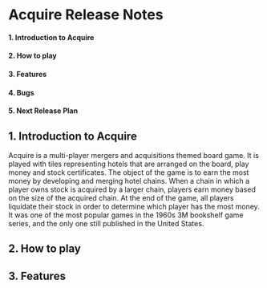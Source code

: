 # **Acquire Release Notes**
#### 1. Introduction to Acquire
#### 2. How to play
#### 3. Features
#### 4. Bugs
#### 5. Next Release Plan


## 1. Introduction to Acquire
Acquire is a multi-player mergers and acquisitions themed board game. It is played with tiles representing hotels that are arranged on the board, play money and stock certificates. The object of the game is to earn the most money by developing and merging hotel chains. When a chain in which a player owns stock is acquired by a larger chain, players earn money based on the size of the acquired chain. At the end of the game, all players liquidate their stock in order to determine which player has the most money. It was one of the most popular games in the 1960s 3M bookshelf game series, and the only one still published in the United States.

## 2. How to play


## 3. Features

